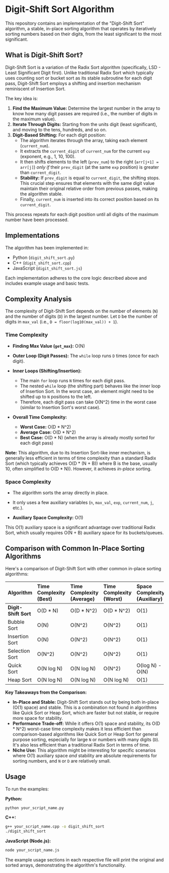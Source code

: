 # Digit-Shift Sort Algorithm

This repository contains an implementation of the "Digit-Shift Sort" algorithm, a stable, in-place sorting algorithm that operates by iteratively sorting numbers based on their digits, from the least significant to the most significant.

## What is Digit-Shift Sort?

Digit-Shift Sort is a variation of the Radix Sort algorithm (specifically, LSD - Least Significant Digit first). Unlike traditional Radix Sort which typically uses counting sort or bucket sort as its stable subroutine for each digit pass, Digit-Shift Sort employs a shifting and insertion mechanism reminiscent of Insertion Sort.

The key idea is:

1.  **Find the Maximum Value:** Determine the largest number in the array to know how many digit passes are required (i.e., the number of digits in the maximum value).
2.  **Iterate Through Digits:** Starting from the units digit (least significant), and moving to the tens, hundreds, and so on.
3.  **Digit-Based Shifting:** For each digit position:
    *   The algorithm iterates through the array, taking each element (`current_num`).
    *   It extracts the `current_digit` of `current_num` for the current `exp` (exponent, e.g., 1, 10, 100).
    *   It then shifts elements to the left (`prev_num`) to the right (`arr[j+1] = arr[j]`) *only if* their `prev_digit` (at the same `exp` position) is greater than `current_digit`.
    *   **Stability:** If `prev_digit` is equal to `current_digit`, the shifting stops. This crucial step ensures that elements with the same digit value maintain their original relative order from previous passes, making the algorithm stable.
    *   Finally, `current_num` is inserted into its correct position based on its `current_digit`.

This process repeats for each digit position until all digits of the maximum number have been processed.

## Implementations

The algorithm has been implemented in:

*   Python (`digit_shift_sort.py`)
*   C++ (`digit_shift_sort.cpp`)
*   JavaScript (`digit_shift_sort.js`)

Each implementation adheres to the core logic described above and includes example usage and basic tests.

## Complexity Analysis

The complexity of Digit-Shift Sort depends on the number of elements (`N`) and the number of digits (`D`) in the largest number. Let `D` be the number of digits in `max_val` (i.e., `D = floor(log10(max_val)) + 1`).

### Time Complexity

*   **Finding Max Value (`get_max`):** O(N)
*   **Outer Loop (Digit Passes):** The `while` loop runs `D` times (once for each digit).
*   **Inner Loops (Shifting/Insertion):**
    *   The main `for` loop runs `N` times for each digit pass.
    *   The nested `while` loop (the shifting part) behaves like the inner loop of Insertion Sort. In the worst case, an element might need to be shifted up to `N` positions to the left.
    *   Therefore, each digit pass can take O(N^2) time in the worst case (similar to Insertion Sort's worst case).

*   **Overall Time Complexity:**
    *   **Worst Case:** O(D \* N^2)
    *   **Average Case:** O(D \* N^2)
    *   **Best Case:** O(D \* N) (when the array is already mostly sorted for each digit pass)

**Note:** This algorithm, due to its Insertion Sort-like inner mechanism, is generally less efficient in terms of time complexity than a standard Radix Sort (which typically achieves O(D \* (N + B)) where B is the base, usually 10, often simplified to O(D \* N)). However, it achieves *in-place* sorting.

### Space Complexity

*   The algorithm sorts the array directly in place.
*   It only uses a few auxiliary variables (`n`, `max_val`, `exp`, `current_num`, `j`, etc.).

*   **Auxiliary Space Complexity:** O(1)

This O(1) auxiliary space is a significant advantage over traditional Radix Sort, which usually requires O(N + B) auxiliary space for its buckets/queues.

## Comparison with Common In-Place Sorting Algorithms

Here's a comparison of Digit-Shift Sort with other common in-place sorting algorithms:

| Algorithm           | Time Complexity (Best) | Time Complexity (Average) | Time Complexity (Worst) | Space Complexity (Auxiliary) | Stable |
| :------------------ | :--------------------- | :------------------------ | :---------------------- | :--------------------------- | :----- |
| **Digit-Shift Sort**| O(D \* N)              | O(D \* N^2)               | O(D \* N^2)             | O(1)                         | Yes    |
| Bubble Sort         | O(N)                   | O(N^2)                    | O(N^2)                  | O(1)                         | Yes    |
| Insertion Sort      | O(N)                   | O(N^2)                    | O(N^2)                  | O(1)                         | Yes    |
| Selection Sort      | O(N^2)                 | O(N^2)                    | O(N^2)                  | O(1)                         | No     |
| Quick Sort          | O(N log N)             | O(N log N)                | O(N^2)                  | O(log N) - O(N)              | No     |
| Heap Sort           | O(N log N)             | O(N log N)                | O(N log N)              | O(1)                         | No     |

**Key Takeaways from the Comparison:**

*   **In-Place and Stable:** Digit-Shift Sort stands out by being both in-place (O(1) space) and stable. This is a combination not found in algorithms like Quick Sort or Heap Sort, which are faster but not stable, or require more space for stability.
*   **Performance Trade-off:** While it offers O(1) space and stability, its O(D \* N^2) worst-case time complexity makes it less efficient than comparison-based algorithms like Quick Sort or Heap Sort for general purpose sorting, especially for large `N` or numbers with many digits (`D`). It's also less efficient than a traditional Radix Sort in terms of time.
*   **Niche Use:** This algorithm might be interesting for specific scenarios where O(1) auxiliary space *and* stability are absolute requirements for sorting numbers, and `N` or `D` are relatively small.

## Usage

To run the examples:

**Python:**
```bash
python your_script_name.py
```

**C++:**
```bash
g++ your_script_name.cpp -o digit_shift_sort
./digit_shift_sort
```

**JavaScript (Node.js):**
```bash
node your_script_name.js
```

The example usage sections in each respective file will print the original and sorted arrays, demonstrating the algorithm's functionality.

